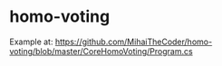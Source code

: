 # homo-voting
Example at:
https://github.com/MihaiTheCoder/homo-voting/blob/master/CoreHomoVoting/Program.cs
